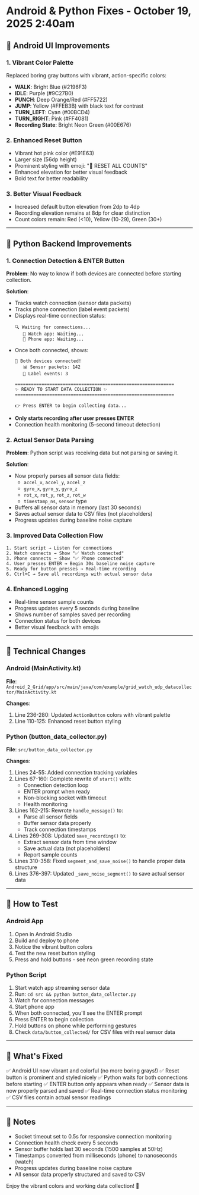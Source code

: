 # Android & Python Fixes - October 19, 2025 2:40am

## 🎨 Android UI Improvements

### 1. Vibrant Color Palette
Replaced boring gray buttons with vibrant, action-specific colors:
- **WALK**: Bright Blue (#2196F3)
- **IDLE**: Purple (#9C27B0)
- **PUNCH**: Deep Orange/Red (#FF5722)
- **JUMP**: Yellow (#FFEB3B) with black text for contrast
- **TURN_LEFT**: Cyan (#00BCD4)
- **TURN_RIGHT**: Pink (#FF4081)
- **Recording State**: Bright Neon Green (#00E676)

### 2. Enhanced Reset Button
- Vibrant hot pink color (#E91E63)
- Larger size (56dp height)
- Prominent styling with emoji: "🔄 RESET ALL COUNTS"
- Enhanced elevation for better visual feedback
- Bold text for better readability

### 3. Better Visual Feedback
- Increased default button elevation from 2dp to 4dp
- Recording elevation remains at 8dp for clear distinction
- Count colors remain: Red (<10), Yellow (10-29), Green (30+)

---

## 🐍 Python Backend Improvements

### 1. Connection Detection & ENTER Button
**Problem**: No way to know if both devices are connected before starting collection.

**Solution**:
- Tracks watch connection (sensor data packets)
- Tracks phone connection (label event packets)
- Displays real-time connection status:
  ```
  🔍 Waiting for connections...
     📱 Watch app: Waiting...
     📲 Phone app: Waiting...
  ```
- Once both connected, shows:
  ```
  🎉 Both devices connected!
     📊 Sensor packets: 142
     📱 Label events: 3

  ============================================================
  ✨ READY TO START DATA COLLECTION ✨
  ============================================================

  👉 Press ENTER to begin collecting data...
  ```
- **Only starts recording after user presses ENTER**
- Connection health monitoring (5-second timeout detection)

### 2. Actual Sensor Data Parsing
**Problem**: Python script was receiving data but not parsing or saving it.

**Solution**:
- Now properly parses all sensor data fields:
  - `accel_x`, `accel_y`, `accel_z`
  - `gyro_x`, `gyro_y`, `gyro_z`
  - `rot_x`, `rot_y`, `rot_z`, `rot_w`
  - `timestamp_ns`, `sensor` type
- Buffers all sensor data in memory (last 30 seconds)
- Saves actual sensor data to CSV files (not placeholders)
- Progress updates during baseline noise capture

### 3. Improved Data Collection Flow
```
1. Start script → Listen for connections
2. Watch connects → Show "✅ Watch connected"
3. Phone connects → Show "✅ Phone connected"
4. User presses ENTER → Begin 30s baseline noise capture
5. Ready for button presses → Real-time recording
6. Ctrl+C → Save all recordings with actual sensor data
```

### 4. Enhanced Logging
- Real-time sensor sample counts
- Progress updates every 5 seconds during baseline
- Shows number of samples saved per recording
- Connection status for both devices
- Better visual feedback with emojis

---

## 🔧 Technical Changes

### Android (MainActivity.kt)
**File**: `Android_2_Grid/app/src/main/java/com/example/grid_watch_udp_datacollector/MainActivity.kt`

**Changes**:
1. Line 236-280: Updated `ActionButton` colors with vibrant palette
2. Line 110-125: Enhanced reset button styling

### Python (button_data_collector.py)
**File**: `src/button_data_collector.py`

**Changes**:
1. Lines 24-55: Added connection tracking variables
2. Lines 67-160: Complete rewrite of `start()` with:
   - Connection detection loop
   - ENTER prompt when ready
   - Non-blocking socket with timeout
   - Health monitoring
3. Lines 162-215: Rewrote `handle_message()` to:
   - Parse all sensor fields
   - Buffer sensor data properly
   - Track connection timestamps
4. Lines 269-308: Updated `save_recording()` to:
   - Extract sensor data from time window
   - Save actual data (not placeholders)
   - Report sample counts
5. Lines 310-358: Fixed `segment_and_save_noise()` to handle proper data structure
6. Lines 376-397: Updated `_save_noise_segment()` to save actual sensor data

---

## 🚀 How to Test

### Android App
1. Open in Android Studio
2. Build and deploy to phone
3. Notice the vibrant button colors
4. Test the new reset button styling
5. Press and hold buttons - see neon green recording state

### Python Script
1. Start watch app streaming sensor data
2. Run: `cd src && python button_data_collector.py`
3. Watch for connection messages
4. Start phone app
5. When both connected, you'll see the ENTER prompt
6. Press ENTER to begin collection
7. Hold buttons on phone while performing gestures
8. Check `data/button_collected/` for CSV files with real sensor data

---

## 🎯 What's Fixed

✅ Android UI now vibrant and colorful (no more boring grays!)
✅ Reset button is prominent and styled nicely
✅ Python waits for both connections before starting
✅ ENTER button only appears when ready
✅ Sensor data is now properly parsed and saved
✅ Real-time connection status monitoring
✅ CSV files contain actual sensor readings

---

## 📝 Notes

- Socket timeout set to 0.5s for responsive connection monitoring
- Connection health check every 5 seconds
- Sensor buffer holds last 30 seconds (1500 samples at 50Hz)
- Timestamps converted from milliseconds (phone) to nanoseconds (watch)
- Progress updates during baseline noise capture
- All sensor data properly structured and saved to CSV

Enjoy the vibrant colors and working data collection! 🎉
